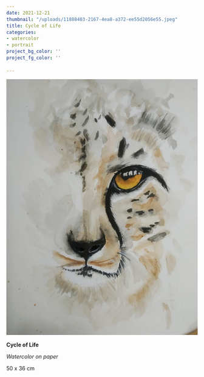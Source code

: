 ```yaml
---
date: 2021-12-21
thumbnail: "/uploads/11888403-2167-4ea8-a372-ee55d2056e55.jpeg"
title: Cycle of Life
categories:
- watercolor
- portrait
project_bg_color: ''
project_fg_color: ''

---
```

![](/uploads/11888403-2167-4ea8-a372-ee55d2056e55.jpeg)

**Cycle of Life**

_Watercolor on paper_

50 x 36 cm